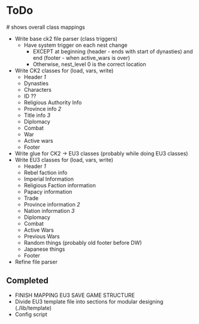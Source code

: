 ToDo
====
*#* shows overall class mappings

- Write base ck2 file parser (class triggers)
  - Have system trigger on each nest change
    - EXCEPT at beginning (header - ends with start of dynasties) and end (footer - when active_wars is over)
    - Otherwise, nest_level 0 is the correct location
- Write CK2 classes for (load, vars, write)
  - Header *1*
  - Dynasties
  - Characters
  - ID ??
  - Religious Authority Info
  - Province info *2*
  - Title info *3*
  - Diplomacy
  - Combat
  - War
  - Active wars
  - Footer
- Write glue for CK2 -> EU3 classes (probably while doing EU3 classes)
- Write EU3 classes for (load, vars, write)
  - Header *1*
  - Rebel faction info
  - Imperial Information
  - Religious Faction information
  - Papacy information
  - Trade
  - Province information *2*
  - Nation information *3*
  - Diplomacy
  - Combat
  - Active Wars
  - Previous Wars
  - Random things (probably old footer before DW)
  - Japanese things
  - Footer
- Refine file parser

Completed
---------
- FINISH MAPPING EU3 SAVE GAME STRUCTURE
- Divide EU3 template file into sections for modular designing (./lib/template)
- Config script

